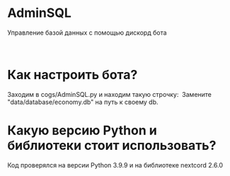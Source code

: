 # AdminSQL
Управление базой данных с помощью дискорд бота

<img href="tmp/Discord_PHiuE3tugA.png">
<img href="tmp/Discord_pZv50TQXCJ.png">

# Как настроить бота?
Заходим в cogs/AdminSQL.py и находим такую строчку:
<img href="tmp/Code_bhYXVdAav1.png">
Замените "data/database/economy.db" на путь к своему db.

# Какую версию Python и библиотеки стоит использовать?
Код проверялся на версии Python 3.9.9 и на библиотеке nextcord 2.6.0
